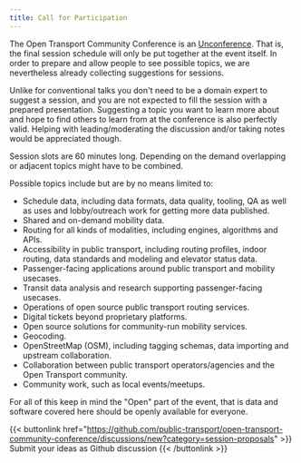 ```yaml
---
title: Call for Participation
---
```


The Open Transport Community Conference is an [Unconference](https://en.wikipedia.org/wiki/Unconference">Unconference). That is, the final session schedule will only be put together at the event itself. In order to prepare and allow people to see possible topics, we are nevertheless already collecting suggestions for sessions.

Unlike for conventional talks you don't need to be a domain expert to suggest a session, and you are not expected to fill the session with a prepared presentation. Suggesting a topic you want to learn more about and hope to find others to learn from at the conference is also perfectly valid. Helping with leading/moderating the discussion and/or taking notes would be appreciated though.

Session slots are 60 minutes long. Depending on the demand overlapping or adjacent topics might have to be combined.

Possible topics include but are by no means limited to:

* Schedule data, including data formats, data quality, tooling, QA as well as uses and lobby/outreach work for getting more data published.
* Shared and on-demand mobility data.
* Routing for all kinds of modalities, including engines, algorithms and APIs.
* Accessibility in public transport, including routing profiles, indoor routing, data standards and modeling and elevator status data.
* Passenger-facing applications around public transport and mobility usecases.
* Transit data analysis and research supporting passenger-facing usecases.
* Operations of open source public transport routing services.
* Digital tickets beyond proprietary platforms.
* Open source solutions for community-run mobility services.
* Geocoding.
* OpenStreetMap (OSM), including tagging schemas, data importing and upstream collaboration.
* Collaboration between public transport operators/agencies and the Open Transport community.
* Community work, such as local events/meetups.

For all of this keep in mind the "Open" part of the event, that is data and software covered here should be openly available for everyone.

{{< buttonlink href="https://github.com/public-transport/open-transport-community-conference/discussions/new?category=session-proposals" >}}
Submit your ideas as Github discussion
{{< /buttonlink >}}
